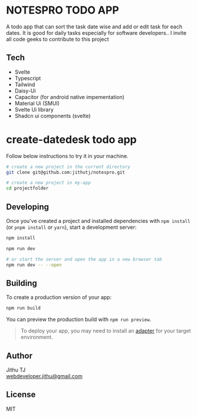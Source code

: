 # NOTESPRO TODO APP

A todo app that can sort the task date wise and add or edit task for each dates. It is good for daily tasks especially for software developers..
I invite all code geeks to contribute to this project

## Tech
- Svelte
- Typescript
- Tailwind
- Daisy-Ui
- Capacitor (for android native impementation)
- Material Ui (SMUI)
- Svelte Ui library
- Shadcn ui components (svelte)

# create-datedesk todo app

Follow below instructions to try it in your machine.

```bash
# create a new project in the current directory
git clone git@github.com:jithutj/notespro.git

# create a new project in my-app
cd projectfolder
```

## Developing

Once you've created a project and installed dependencies with `npm install` (or `pnpm install` or `yarn`), start a development server:

```bash
npm install

npm run dev

# or start the server and open the app in a new browser tab
npm run dev -- --open
```

## Building

To create a production version of your app:

```bash
npm run build
```

You can preview the production build with `npm run preview`.

> To deploy your app, you may need to install an [adapter](https://kit.svelte.dev/docs/adapters) for your target environment.


## Author
Jithu TJ \
webdeveloper.jithu@gmail.com

## License
MIT
